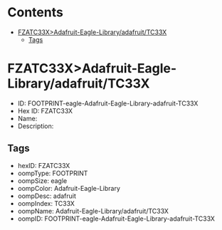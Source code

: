 



Contents
========

* [FZATC33X>Adafruit-Eagle-Library/adafruit/TC33X](#fzatc33xadafruit-eagle-libraryadafruittc33x)
	* [Tags](#tags)

# FZATC33X>Adafruit-Eagle-Library/adafruit/TC33X

- ID: FOOTPRINT-eagle-Adafruit-Eagle-Library-adafruit-TC33X
- Hex ID: FZATC33X
- Name: 
- Description: 

## Tags

- hexID: FZATC33X
- oompType: FOOTPRINT
- oompSize: eagle
- oompColor: Adafruit-Eagle-Library
- oompDesc: adafruit
- oompIndex: TC33X
- oompName: Adafruit-Eagle-Library/adafruit/TC33X
- oompID: FOOTPRINT-eagle-Adafruit-Eagle-Library-adafruit-TC33X
